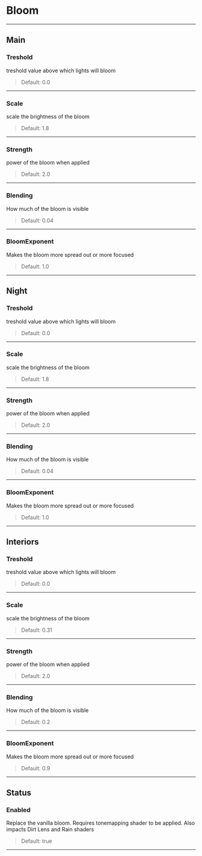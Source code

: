 # Bloom

---

## Main

### Treshold

treshold value above which lights will bloom

>Default: 0.0

---

### Scale

scale the brightness of the bloom

>Default: 1.8

---

### Strength

power of the bloom when applied

>Default: 2.0

---

### Blending

How much of the bloom is visible

>Default: 0.04

---

### BloomExponent

Makes the bloom more spread out or more focused

>Default: 1.0

---

## Night

### Treshold

treshold value above which lights will bloom

>Default: 0.0

---

### Scale

scale the brightness of the bloom

>Default: 1.8

---

### Strength

power of the bloom when applied

>Default: 2.0

---

### Blending

How much of the bloom is visible

>Default: 0.04

---

### BloomExponent

Makes the bloom more spread out or more focused

>Default: 1.0

---

## Interiors

### Treshold

treshold value above which lights will bloom

>Default: 0.0

---

### Scale

scale the brightness of the bloom

>Default: 0.31

---

### Strength

power of the bloom when applied

>Default: 2.0

---

### Blending

How much of the bloom is visible

>Default: 0.2

---

### BloomExponent

Makes the bloom more spread out or more focused

>Default: 0.9

---

## Status

### Enabled

Replace the vanilla bloom. Requires tonemapping shader to be applied. Also impacts Dirt Lens and Rain shaders

>Default: true

---
